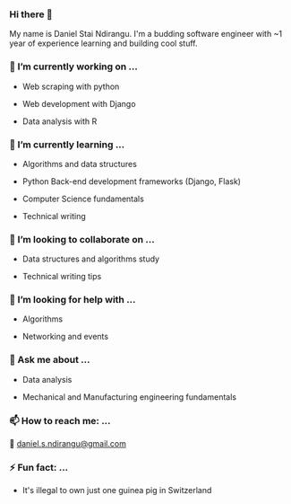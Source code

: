 ### Hi there 👋
My name is Daniel Stai Ndirangu. I'm a budding software engineer with ~1 year of experience learning and building cool stuff.

### 🔭 I’m currently working on ...
- Web scraping with python

- Web development with Django

- Data analysis with R
### 🌱 I’m currently learning ...
- Algorithms and data structures

- Python Back-end development frameworks (Django, Flask)

- Computer Science fundamentals

- Technical writing
### 👯 I’m looking to collaborate on ...
- Data structures and algorithms study

- Technical writing tips
### 🤔 I’m looking for help with ...
- Algorithms

- Networking and events

### 💬 Ask me about ...
- Data analysis

- Mechanical and Manufacturing engineering fundamentals

### 📫 How to reach me: ...

:email: daniel.s.ndirangu@gmail.com

### ⚡ Fun fact: ...
- It's illegal to own just one guinea pig in Switzerland


